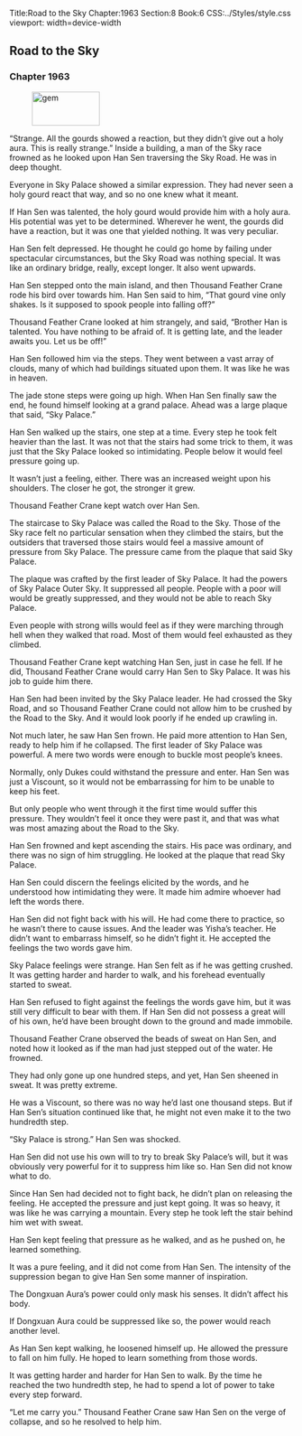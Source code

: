 Title:Road to the Sky 
Chapter:1963 
Section:8 
Book:6 
CSS:../Styles/style.css 
viewport: width=device-width
  
## Road to the Sky
### Chapter 1963
  
<figure>
	<img src="../Images/gem.gif" alt="gem" id="gem" width="120" height="60" />
</figure>
  

  
“Strange. All the gourds showed a reaction, but they didn’t give out a holy aura. This is really strange.” Inside a building, a man of the Sky race frowned as he looked upon Han Sen traversing the Sky Road. He was in deep thought.

Everyone in Sky Palace showed a similar expression. They had never seen a holy gourd react that way, and so no one knew what it meant.

If Han Sen was talented, the holy gourd would provide him with a holy aura. His potential was yet to be determined. Wherever he went, the gourds did have a reaction, but it was one that yielded nothing. It was very peculiar.

Han Sen felt depressed. He thought he could go home by failing under spectacular circumstances, but the Sky Road was nothing special. It was like an ordinary bridge, really, except longer. It also went upwards.

Han Sen stepped onto the main island, and then Thousand Feather Crane rode his bird over towards him. Han Sen said to him, “That gourd vine only shakes. Is it supposed to spook people into falling off?”

Thousand Feather Crane looked at him strangely, and said, “Brother Han is talented. You have nothing to be afraid of. It is getting late, and the leader awaits you. Let us be off!”

Han Sen followed him via the steps. They went between a vast array of clouds, many of which had buildings situated upon them. It was like he was in heaven.

The jade stone steps were going up high. When Han Sen finally saw the end, he found himself looking at a grand palace. Ahead was a large plaque that said, “Sky Palace.”

Han Sen walked up the stairs, one step at a time. Every step he took felt heavier than the last. It was not that the stairs had some trick to them, it was just that the Sky Palace looked so intimidating. People below it would feel pressure going up.

It wasn’t just a feeling, either. There was an increased weight upon his shoulders. The closer he got, the stronger it grew.

Thousand Feather Crane kept watch over Han Sen.

The staircase to Sky Palace was called the Road to the Sky. Those of the Sky race felt no particular sensation when they climbed the stairs, but the outsiders that traversed those stairs would feel a massive amount of pressure from Sky Palace. The pressure came from the plaque that said Sky Palace.

The plaque was crafted by the first leader of Sky Palace. It had the powers of Sky Palace Outer Sky. It suppressed all people. People with a poor will would be greatly suppressed, and they would not be able to reach Sky Palace.

Even people with strong wills would feel as if they were marching through hell when they walked that road. Most of them would feel exhausted as they climbed.

Thousand Feather Crane kept watching Han Sen, just in case he fell. If he did, Thousand Feather Crane would carry Han Sen to Sky Palace. It was his job to guide him there.

Han Sen had been invited by the Sky Palace leader. He had crossed the Sky Road, and so Thousand Feather Crane could not allow him to be crushed by the Road to the Sky. And it would look poorly if he ended up crawling in.

Not much later, he saw Han Sen frown. He paid more attention to Han Sen, ready to help him if he collapsed. The first leader of Sky Palace was powerful. A mere two words were enough to buckle most people’s knees.

Normally, only Dukes could withstand the pressure and enter. Han Sen was just a Viscount, so it would not be embarrassing for him to be unable to keep his feet.

But only people who went through it the first time would suffer this pressure. They wouldn’t feel it once they were past it, and that was what was most amazing about the Road to the Sky.

Han Sen frowned and kept ascending the stairs. His pace was ordinary, and there was no sign of him struggling. He looked at the plaque that read Sky Palace.

Han Sen could discern the feelings elicited by the words, and he understood how intimidating they were. It made him admire whoever had left the words there.

Han Sen did not fight back with his will. He had come there to practice, so he wasn’t there to cause issues. And the leader was Yisha’s teacher. He didn’t want to embarrass himself, so he didn’t fight it. He accepted the feelings the two words gave him.

Sky Palace feelings were strange. Han Sen felt as if he was getting crushed. It was getting harder and harder to walk, and his forehead eventually started to sweat.

Han Sen refused to fight against the feelings the words gave him, but it was still very difficult to bear with them. If Han Sen did not possess a great will of his own, he’d have been brought down to the ground and made immobile.

Thousand Feather Crane observed the beads of sweat on Han Sen, and noted how it looked as if the man had just stepped out of the water. He frowned.

They had only gone up one hundred steps, and yet, Han Sen sheened in sweat. It was pretty extreme.

He was a Viscount, so there was no way he’d last one thousand steps. But if Han Sen’s situation continued like that, he might not even make it to the two hundredth step.

“Sky Palace is strong.” Han Sen was shocked.

Han Sen did not use his own will to try to break Sky Palace’s will, but it was obviously very powerful for it to suppress him like so. Han Sen did not know what to do.

Since Han Sen had decided not to fight back, he didn’t plan on releasing the feeling. He accepted the pressure and just kept going. It was so heavy, it was like he was carrying a mountain. Every step he took left the stair behind him wet with sweat.

Han Sen kept feeling that pressure as he walked, and as he pushed on, he learned something.

It was a pure feeling, and it did not come from Han Sen. The intensity of the suppression began to give Han Sen some manner of inspiration.

The Dongxuan Aura’s power could only mask his senses. It didn’t affect his body.

If Dongxuan Aura could be suppressed like so, the power would reach another level.

As Han Sen kept walking, he loosened himself up. He allowed the pressure to fall on him fully. He hoped to learn something from those words.

It was getting harder and harder for Han Sen to walk. By the time he reached the two hundredth step, he had to spend a lot of power to take every step forward.

“Let me carry you.” Thousand Feather Crane saw Han Sen on the verge of collapse, and so he resolved to help him.